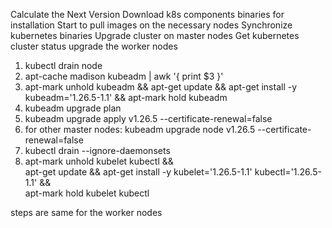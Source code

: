 Calculate the Next Version
Download k8s components binaries for installation
Start to pull images on the necessary nodes
Synchronize kubernetes binaries
Upgrade cluster on master nodes
Get kubernetes cluster status
upgrade the worker nodes


1. kubectl drain node <node-to-drain>
2. apt-cache madison kubeadm | awk '{ print $3 }'
3. apt-mark unhold kubeadm && apt-get update && apt-get install -y kubeadm='1.26.5-1.1' && apt-mark hold kubeadm
4. kubeadm upgrade plan
5. kubeadm upgrade apply v1.26.5 --certificate-renewal=false
6. for other master nodes: kubeadm upgrade node v1.26.5 --certificate-renewal=false
7. kubectl drain <node-to-drain> --ignore-daemonsets
8. apt-mark unhold kubelet kubectl && \
   apt-get update && apt-get install -y kubelet='1.26.5-1.1' kubectl='1.26.5-1.1' && \
   apt-mark hold kubelet kubectl

steps are same for the worker nodes

